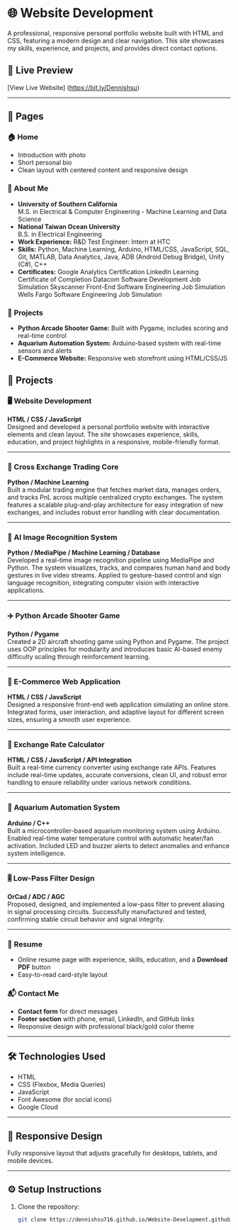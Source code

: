 # 🌐 Website Development 

A professional, responsive personal portfolio website built with HTML and CSS, featuring a modern design and clear navigation. This site showcases my skills, experience, and projects, and provides direct contact options.

## 🔗 Live Preview
[View Live Website] (https://bit.ly/Dennishsu)  

---

## 📁 Pages

### 🏠 Home
- Introduction with photo
- Short personal bio
- Clean layout with centered content and responsive design

### 👤 About Me
- **University of Southern California**  
M.S. in Electrical & Computer Engineering - Machine Learning and Data Science  
- **National Taiwan Ocean University**  
B.S. in Electrical Engineering  
- **Work Experience:** R&D Test Engineer: Intern at HTC  
- **Skills:** Python, Machine Learning, Arduino, HTML/CSS, JavaScript, SQL, Git, MATLAB, Data Analytics, Java, ADB (Android Debug Bridge), Unity (C#), C++  
- **Certificates:**
  Google Analytics Certification
  LinkedIn Learning Certificate of Completion
  Datacom Software Development Job Simulation
  Skyscanner Front-End Software Engineering Job Simulation
  Wells Fargo Software Engineering Job Simulation  

### 💼 Projects
- **Python Arcade Shooter Game:** Built with Pygame, includes scoring and real-time control  
- **Aquarium Automation System:** Arduino-based system with real-time sensors and alerts  
- **E-Commerce Website:** Responsive web storefront using HTML/CSS/JS

## 💼 Projects

### 🖥️ Website Development
**HTML / CSS / JavaScript**  
Designed and developed a personal portfolio website with interactive elements and clean layout. The site showcases experience, skills, education, and project highlights in a responsive, mobile-friendly format.  

---

### 🔄 Cross Exchange Trading Core
**Python / Machine Learning**  
Built a modular trading engine that fetches market data, manages orders, and tracks PnL across multiple centralized crypto exchanges. The system features a scalable plug-and-play architecture for easy integration of new exchanges, and includes robust error handling with clear documentation.  

---

### 🤖 AI Image Recognition System
**Python / MediaPipe / Machine Learning / Database**  
Developed a real-time image recognition pipeline using MediaPipe and Python. The system visualizes, tracks, and compares human hand and body gestures in live video streams. Applied to gesture-based control and sign language recognition, integrating computer vision with interactive applications.  

---

### ✈️ Python Arcade Shooter Game
**Python / Pygame**  
Created a 2D aircraft shooting game using Python and Pygame. The project uses OOP principles for modularity and introduces basic AI-based enemy difficulty scaling through reinforcement learning.  

---

### 🛒 E-Commerce Web Application
**HTML / CSS / JavaScript**  
Designed a responsive front-end web application simulating an online store. Integrated forms, user interaction, and adaptive layout for different screen sizes, ensuring a smooth user experience.  

---

### 💱 Exchange Rate Calculator
**HTML / CSS / JavaScript / API Integration**  
Built a real-time currency converter using exchange rate APIs. Features include real-time updates, accurate conversions, clean UI, and robust error handling to ensure reliability under various network conditions.  

---

### 🐠 Aquarium Automation System
**Arduino / C++**  
Built a microcontroller-based aquarium monitoring system using Arduino. Enabled real-time water temperature control with automatic heater/fan activation. Included LED and buzzer alerts to detect anomalies and enhance system intelligence.  

---

### 🎚️ Low-Pass Filter Design
**OrCad / ADC / AGC**  
Proposed, designed, and implemented a low-pass filter to prevent aliasing in signal processing circuits. Successfully manufactured and tested, confirming stable circuit behavior and signal integrity.

---

### 📄 Resume
- Online resume page with experience, skills, education, and a **Download PDF** button  
- Easy-to-read card-style layout

### 📬 Contact Me
- **Contact form** for direct messages  
- **Footer section** with phone, email, LinkedIn, and GitHub links  
- Responsive design with professional black/gold color theme

---

## 🛠️ Technologies Used

- HTML
- CSS (Flexbox, Media Queries)
- JavaScript
- Font Awesome (for social icons)
- Google Cloud

---

## 📱 Responsive Design
Fully responsive layout that adjusts gracefully for desktops, tablets, and mobile devices.

---

## ⚙️ Setup Instructions

1. Clone the repository:
   ```bash
   git clone https://dennishsu716.github.io/Website-Development.github.io/Project_personal_web/Page3.html
